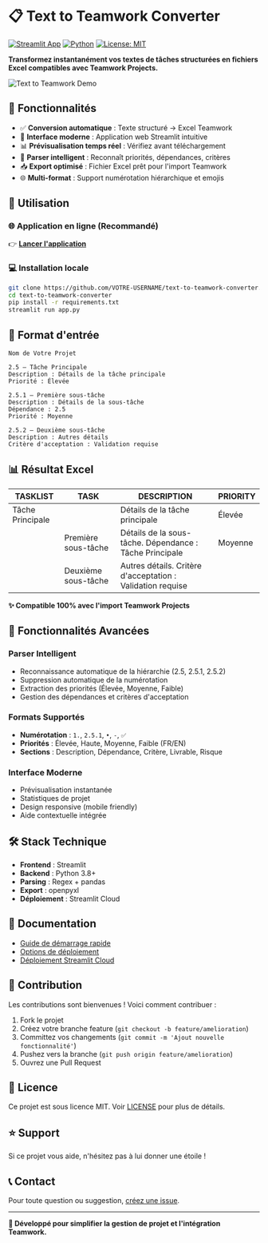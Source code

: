 # 📋 Text to Teamwork Converter

[![Streamlit App](https://static.streamlit.io/badges/streamlit_badge_black_white.svg)](https://share.streamlit.io)
[![Python](https://img.shields.io/badge/Python-3.8+-blue.svg)](https://python.org)
[![License: MIT](https://img.shields.io/badge/License-MIT-yellow.svg)](https://opensource.org/licenses/MIT)

**Transformez instantanément vos textes de tâches structurées en fichiers Excel compatibles avec Teamwork Projects.**

![Text to Teamwork Demo](https://via.placeholder.com/800x400/667eea/ffffff?text=Text+to+Teamwork+Converter)

## 🎯 Fonctionnalités

- ✅ **Conversion automatique** : Texte structuré → Excel Teamwork
- 🎨 **Interface moderne** : Application web Streamlit intuitive  
- 📊 **Prévisualisation temps réel** : Vérifiez avant téléchargement
- 🔧 **Parser intelligent** : Reconnaît priorités, dépendances, critères
- 📥 **Export optimisé** : Fichier Excel prêt pour l'import Teamwork
- 🌐 **Multi-format** : Support numérotation hiérarchique et emojis

## 🚀 Utilisation

### **🌐 Application en ligne (Recommandé)**
👉 **[Lancer l'application](https://share.streamlit.io)**

### **💻 Installation locale**
```bash
git clone https://github.com/VOTRE-USERNAME/text-to-teamwork-converter.git
cd text-to-teamwork-converter
pip install -r requirements.txt
streamlit run app.py
```

## 📝 Format d'entrée

```
Nom de Votre Projet

2.5 – Tâche Principale
Description : Détails de la tâche principale
Priorité : Élevée

2.5.1 – Première sous-tâche
Description : Détails de la sous-tâche
Dépendance : 2.5
Priorité : Moyenne

2.5.2 – Deuxième sous-tâche
Description : Autres détails
Critère d'acceptation : Validation requise
```

## 📊 Résultat Excel

| TASKLIST | TASK | DESCRIPTION | PRIORITY |
|----------|------|-------------|----------|
| Tâche Principale | | Détails de la tâche principale | Élevée |
| | Première sous-tâche | Détails de la sous-tâche. Dépendance : Tâche Principale | Moyenne |
| | Deuxième sous-tâche | Autres détails. Critère d'acceptation : Validation requise | |

**✨ Compatible 100% avec l'import Teamwork Projects**

## 🔧 Fonctionnalités Avancées

### **Parser Intelligent**
- Reconnaissance automatique de la hiérarchie (2.5, 2.5.1, 2.5.2)
- Suppression automatique de la numérotation
- Extraction des priorités (Élevée, Moyenne, Faible)
- Gestion des dépendances et critères d'acceptation

### **Formats Supportés**
- **Numérotation** : `1.`, `2.5.1`, `•`, `-`, `✅`
- **Priorités** : Élevée, Haute, Moyenne, Faible (FR/EN)
- **Sections** : Description, Dépendance, Critère, Livrable, Risque

### **Interface Moderne**
- Prévisualisation instantanée
- Statistiques de projet
- Design responsive (mobile friendly)
- Aide contextuelle intégrée

## 🛠️ Stack Technique

- **Frontend** : Streamlit
- **Backend** : Python 3.8+
- **Parsing** : Regex + pandas
- **Export** : openpyxl
- **Déploiement** : Streamlit Cloud

## 📖 Documentation

- [Guide de démarrage rapide](GUIDE_DEMARRAGE.md)
- [Options de déploiement](OPTIONS_PARTAGE_EQUIPE.md)
- [Déploiement Streamlit Cloud](deploy_streamlit_cloud.md)

## 🤝 Contribution

Les contributions sont bienvenues ! Voici comment contribuer :

1. Fork le projet
2. Créez votre branche feature (`git checkout -b feature/amelioration`)
3. Committez vos changements (`git commit -m 'Ajout nouvelle fonctionnalité'`)
4. Pushez vers la branche (`git push origin feature/amelioration`)
5. Ouvrez une Pull Request

## 📝 Licence

Ce projet est sous licence MIT. Voir [LICENSE](LICENSE) pour plus de détails.

## ⭐ Support

Si ce projet vous aide, n'hésitez pas à lui donner une étoile !

## 📞 Contact

Pour toute question ou suggestion, [créez une issue](https://github.com/VOTRE-USERNAME/text-to-teamwork-converter/issues).

---

**🚀 Développé pour simplifier la gestion de projet et l'intégration Teamwork.** 